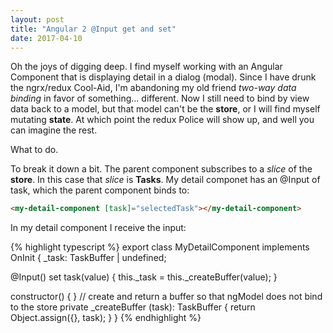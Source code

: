 ```yaml
---
layout: post
title: "Angular 2 @Input get and set"
date: 2017-04-10
---
```

Oh the joys of digging deep.  I find myself working with an Angular Component that is displaying detail in a dialog (modal).  Since I have drunk the ngrx/redux Cool-Aid, I'm abandoning my old friend *two-way data binding* in favor of something... different.  Now I still need to bind by view data back to a model, but that model can't be the **store**, or I will find myself mutating **state**.  At which point the redux Police will show up, and well you can imagine the rest.

What to do.

To break it down a bit.  The parent component subscribes to a *slice* of the **store**.  In this case that *slice* is **Tasks**.  My detail componet has an @Input of task, which the parent component binds to:

```html
<my-detail-component [task]="selectedTask"></my-detail-component>
```

In my detail component I receive the input:

{% highlight typescript %}
export class MyDetailComponent implements OnInit {
  _task: TaskBuffer | undefined;

  @Input() set task(value) {
    this._task = this._createBuffer(value);
  }
  
  constructor() { }
  // create and return a buffer so that ngModel does not bind to the store
  private _createBuffer (task): TaskBuffer {
    return Object.assign({}, task);
  }
}
{% endhighlight %}



